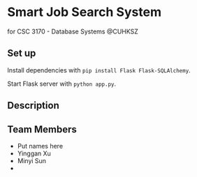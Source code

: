 # Smart Job Search System
for CSC 3170 - Database Systems @CUHKSZ

## Set up
Install dependencies with `pip install Flask Flask-SQLAlchemy`.

Start Flask server with `python app.py`.

## Description

## Team Members
- Put names here
- Yinggan Xu
- Minyi Sun
- 
